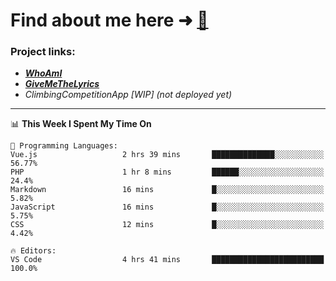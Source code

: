 # Find about me here ➜ [🧑](https://pauabella.dev)

### Project links:
- ***[WhoAmI](https://pauabella.dev)***
- ***[GiveMeTheLyrics](https://pauabella.dev/GiveMeTheLyrics)***
- *ClimbingCompetitionApp [WIP] (not deployed yet)*

---
<!--START_SECTION:waka-->
📊 **This Week I Spent My Time On** 

```text
💬 Programming Languages: 
Vue.js                   2 hrs 39 mins       ██████████████░░░░░░░░░░░   56.77% 
PHP                      1 hr 8 mins         ██████░░░░░░░░░░░░░░░░░░░   24.4% 
Markdown                 16 mins             █░░░░░░░░░░░░░░░░░░░░░░░░   5.82% 
JavaScript               16 mins             █░░░░░░░░░░░░░░░░░░░░░░░░   5.75% 
CSS                      12 mins             █░░░░░░░░░░░░░░░░░░░░░░░░   4.42%

🔥 Editors: 
VS Code                  4 hrs 41 mins       █████████████████████████   100.0%

```


<!--END_SECTION:waka-->